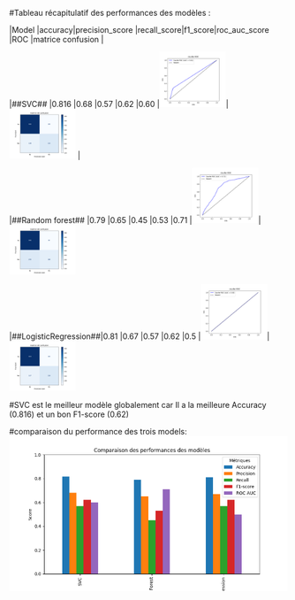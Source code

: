 #Tableau récapitulatif des performances des modèles :

|Model                 |accuracy|precision_score |recall_score|f1_score|roc_auc_score  |ROC         |matrice confusion  |

|##SVC##               |0.816   |0.68            |0.57        |0.62    |0.60           |<img src="SVC/courbe_roc.png" width="120"/>|<img src="SVC/matrice_confusion.png" width="120"/>       |

|##Random forest##     |0.79    |0.65            |0.45        |0.53    |0.71           |<img src="RandomForest/curv_roc.png" width="120"/>|<img src="RandomForest/matrice_confusion.png" width="120"/> 

|##LogisticRegression##|0.81    |0.67            |0.57        |0.62    |0.5            |<img src="logisticregression/Figure_1.png" width="120"/>|<img src="logisticregression/matrice_confusion.png" width="120"/> 


#SVC est le meilleur modèle globalement car Il a la meilleure Accuracy (0.816) et un bon F1-score (0.62)

#comparaison du performance des trois models:
![comparaison du performance ](bar.png)


